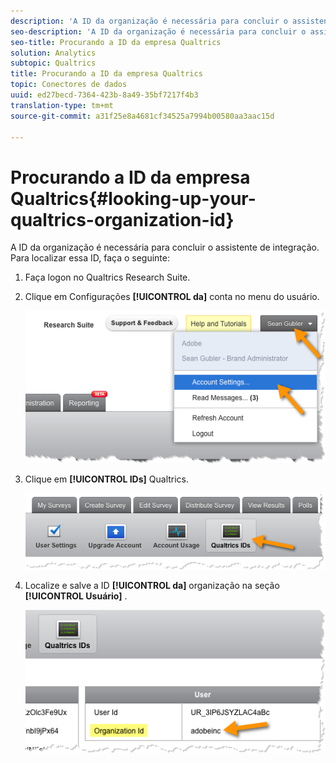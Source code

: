 ```yaml
---
description: 'A ID da organização é necessária para concluir o assistente de integração. Para localizar essa ID, faça o seguinte:'
seo-description: 'A ID da organização é necessária para concluir o assistente de integração. Para localizar essa ID, faça o seguinte:'
seo-title: Procurando a ID da empresa Qualtrics
solution: Analytics
subtopic: Qualtrics
title: Procurando a ID da empresa Qualtrics
topic: Conectores de dados
uuid: ed27becd-7364-423b-8a49-35bf7217f4b3
translation-type: tm+mt
source-git-commit: a31f25e8a4681cf34525a7994b00580aa3aac15d

---
```



# Procurando a ID da empresa Qualtrics{#looking-up-your-qualtrics-organization-id}

A ID da organização é necessária para concluir o assistente de integração. Para localizar essa ID, faça o seguinte:

1. Faça logon no Qualtrics Research Suite.
1. Clique em Configurações **[!UICONTROL da]** conta no menu do usuário.

   ![](assets/qualtrics-org-id-1.png)

1. Clique em **[!UICONTROL IDs]** Qualtrics.

   ![](assets/qualtrics-org-id-2.png)

1. Localize e salve a ID **[!UICONTROL da]** organização na seção **[!UICONTROL Usuário]** .

   ![](assets/qualtrics-org-id-3.png)

